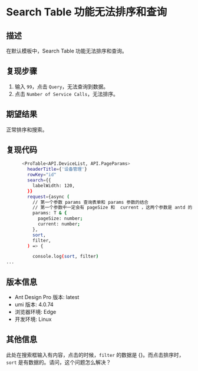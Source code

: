 # Search Table 功能无法排序和查询

## 描述

在默认模板中，Search Table 功能无法排序和查询。

## 复现步骤

1. 输入 `99`，点击 `Query`，无法查询到数据。
2. 点击 `Number of Service Calls`，无法排序。

## 期望结果

正常排序和搜索。

## 复现代码

```bash
      <ProTable<API.DeviceList, API.PageParams>
        headerTitle={'设备管理'}
        rowKey="id"
        search={{
          labelWidth: 120,
        }}
        request={async (
          // 第一个参数 params 查询表单和 params 参数的结合
          // 第一个参数中一定会有 pageSize 和  current ，这两个参数是 antd 的规范
          params: T & {
            pageSize: number;
            current: number;
          },
          sort,
          filter,
        ) => {

          console.log(sort, filter)
...
```

## 版本信息

- Ant Design Pro 版本: latest
- umi 版本: 4.0.74
- 浏览器环境: Edge
- 开发环境: Linux

## 其他信息

此处在搜索框输入有内容，点击的时候，`filter` 的数据是 {}。而点击排序时，`sort` 是有数据的。请问，这个问题怎么解决？
